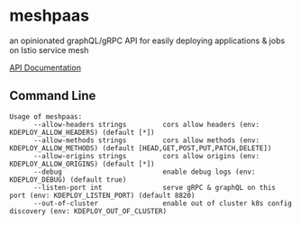 # meshpaas

an opinionated graphQL/gRPC API for easily deploying applications & jobs on Istio service mesh

[API Documentation](https://autom8ter.github.io/meshpaas/)

## Command Line

```
Usage of meshpaas:
      --allow-headers strings         cors allow headers (env: KDEPLOY_ALLOW_HEADERS) (default [*])
      --allow-methods strings         cors allow methods (env: KDEPLOY_ALLOW_METHODS) (default [HEAD,GET,POST,PUT,PATCH,DELETE])
      --allow-origins strings         cors allow origins (env: KDEPLOY_ALLOW_ORIGINS) (default [*])
      --debug                         enable debug logs (env: KDEPLOY_DEBUG) (default true)
      --listen-port int               serve gRPC & graphQL on this port (env: KDEPLOY_LISTEN_PORT) (default 8820)
      --out-of-cluster                enable out of cluster k8s config discovery (env: KDEPLOY_OUT_OF_CLUSTER)
```


